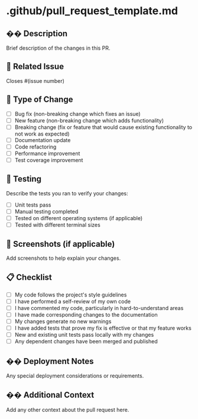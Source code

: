 # .github/pull_request_template.md

## �� Description

Brief description of the changes in this PR.

## 🔗 Related Issue

Closes #(issue number)

## 🎯 Type of Change

- [ ] Bug fix (non-breaking change which fixes an issue)
- [ ] New feature (non-breaking change which adds functionality)
- [ ] Breaking change (fix or feature that would cause existing functionality to not work as expected)
- [ ] Documentation update
- [ ] Code refactoring
- [ ] Performance improvement
- [ ] Test coverage improvement

## 🧪 Testing

Describe the tests you ran to verify your changes:

- [ ] Unit tests pass
- [ ] Manual testing completed
- [ ] Tested on different operating systems (if applicable)
- [ ] Tested with different terminal sizes

## 📸 Screenshots (if applicable)

Add screenshots to help explain your changes.

## 📋 Checklist

- [ ] My code follows the project's style guidelines
- [ ] I have performed a self-review of my own code
- [ ] I have commented my code, particularly in hard-to-understand areas
- [ ] I have made corresponding changes to the documentation
- [ ] My changes generate no new warnings
- [ ] I have added tests that prove my fix is effective or that my feature works
- [ ] New and existing unit tests pass locally with my changes
- [ ] Any dependent changes have been merged and published

## �� Deployment Notes

Any special deployment considerations or requirements.

## �� Additional Context

Add any other context about the pull request here.
